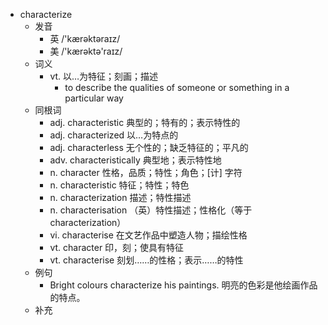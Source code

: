 - characterize
  - 发音
    - 英 /'kærəktəraɪz/
    - 美 /'kærəktə'raɪz/
  - 词义
    - vt. 以…为特征；刻画；描述
      - to describe the qualities of someone or something in a particular way
  - 同根词
    - adj. characteristic 典型的；特有的；表示特性的
    - adj. characterized 以…为特点的
    - adj. characterless 无个性的；缺乏特征的；平凡的
    - adv. characteristically 典型地；表示特性地
    - n. character 性格，品质；特性；角色；[计] 字符
    - n. characteristic 特征；特性；特色
    - n. characterization 描述；特性描述
    - n. characterisation （英）特性描述；性格化（等于characterization）
    - vi. characterise 在文艺作品中塑造人物；描绘性格
    - vt. character 印，刻；使具有特征
    - vt. characterise 刻划……的性格；表示……的特性
  - 例句
    - Bright colours characterize his paintings. 明亮的色彩是他绘画作品的特点。
  - 补充